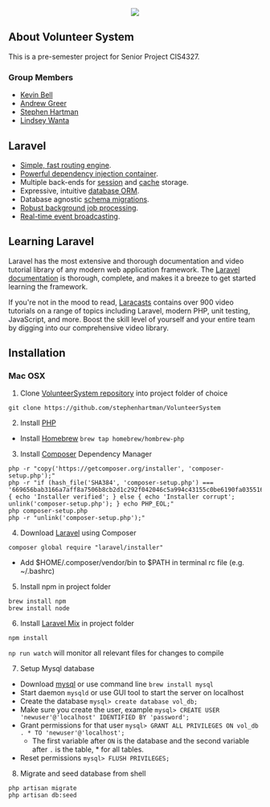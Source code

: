 <p align="center"><img src="https://laravel.com/assets/img/components/logo-laravel.svg"></p>

## About Volunteer System

This is a pre-semester project for Senior Project CIS4327.

### Group Members

- [Kevin Bell](https://github.com/jawsofdoom)
- [Andrew Greer](https://github.com/Initech9)
- [Stephen Hartman](https://github.com/stephenhartman)
- [Lindsey Wanta](https://github.com/lindseywanta)


## Laravel

- [Simple, fast routing engine](https://laravel.com/docs/routing).
- [Powerful dependency injection container](https://laravel.com/docs/container).
- Multiple back-ends for [session](https://laravel.com/docs/session) and [cache](https://laravel.com/docs/cache) storage.
- Expressive, intuitive [database ORM](https://laravel.com/docs/eloquent).
- Database agnostic [schema migrations](https://laravel.com/docs/migrations).
- [Robust background job processing](https://laravel.com/docs/queues).
- [Real-time event broadcasting](https://laravel.com/docs/broadcasting).

## Learning Laravel

Laravel has the most extensive and thorough documentation and video tutorial library of any modern web application framework. The [Laravel documentation](https://laravel.com/docs) is thorough, complete, and makes it a breeze to get started learning the framework.

If you're not in the mood to read, [Laracasts](https://laracasts.com) contains over 900 video tutorials on a range of topics including Laravel, modern PHP, unit testing, JavaScript, and more. Boost the skill level of yourself and your entire team by digging into our comprehensive video library.

## Installation

### Mac OSX

1. Clone [VolunteerSystem repository](https://github.com/stephenhartman/VolunteerSystem) into project folder of choice

`git clone https://github.com/stephenhartman/VolunteerSystem`

2. Install [PHP](http://php.net/)

- Install [Homebrew](https://github.com/Homebrew/brew)
`brew tap homebrew/hombrew-php`

3. Install [Composer](https://getcomposer.org/download/) Dependency Manager

```
php -r "copy('https://getcomposer.org/installer', 'composer-setup.php');"
php -r "if (hash_file('SHA384', 'composer-setup.php') === '669656bab3166a7aff8a7506b8cb2d1c292f042046c5a994c43155c0be6190fa0355160742ab2e1c88d40d5be660b410') { echo 'Installer verified'; } else { echo 'Installer corrupt'; unlink('composer-setup.php'); } echo PHP_EOL;"
php composer-setup.php
php -r "unlink('composer-setup.php');"
```

4. Download [Laravel](https://laravel.com/) using Composer

`composer global require "laravel/installer"`

- Add $HOME/.composer/vendor/bin to $PATH in terminal rc file (e.g. ~/.bashrc)

5. Install npm in project folder

```
brew install npm
brew install node
```

6. Install [Laravel Mix](https://laravel.com/docs/5.4/mix) in project folder

`npm install`

`np run watch` will monitor all relevant files for changes to compile

7. Setup Mysql database
- Download [mysql](https://www.mysql.com/downloads/) or use command line `brew install mysql`
- Start daemon `mysqld` or use GUI tool to start the server on localhost
- Create the database `mysql> create database vol_db;`
- Make sure you create the user, example `mysql> CREATE USER 'newuser'@'localhost' IDENTIFIED BY 'password';`
- Grant permissions for that user `mysql> GRANT ALL PRIVILEGES ON vol_db . * TO 'newuser'@'localhost';`  
    - The first variable after `ON` is the database and the second variable after `.` is the table, * for all tables.
- Reset permissions `mysql> FLUSH PRIVILEGES;`
8. Migrate and seed database from shell
```
php artisan migrate
php artisan db:seed
```

